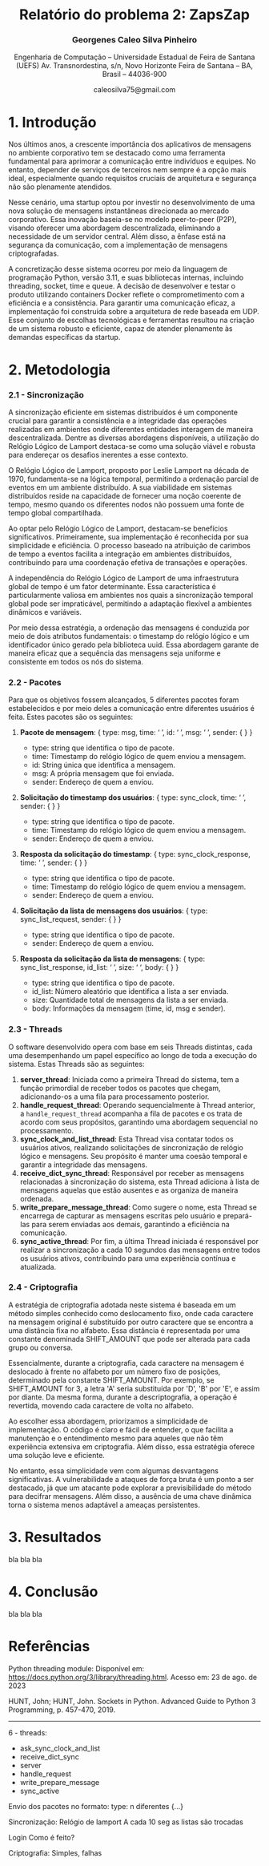 <div align="center">
  <h1>
      Relatório do problema 2: ZapsZap
  </h1>

  <h3>
    Georgenes Caleo Silva Pinheiro
  </h3>

  <p>
    Engenharia de Computação – Universidade Estadual de Feira de Santana (UEFS)
    Av. Transnordestina, s/n, Novo Horizonte
    Feira de Santana – BA, Brasil – 44036-900
  </p>

  <center>caleosilva75@gmail.com</center>

</div>

# 1. Introdução

Nos últimos anos, a crescente importância dos aplicativos de mensagens no ambiente corporativo tem se destacado como uma ferramenta fundamental para aprimorar a comunicação entre indivíduos e equipes. No entanto, depender de serviços de terceiros nem sempre é a opção mais ideal, especialmente quando requisitos cruciais de arquitetura e segurança não são plenamente atendidos.

Nesse cenário, uma startup optou por investir no desenvolvimento de uma nova solução de mensagens instantâneas direcionada ao mercado corporativo. Essa inovação baseia-se no modelo peer-to-peer (P2P), visando oferecer uma abordagem descentralizada, eliminando a necessidade de um servidor central. Além disso, a ênfase está na segurança da comunicação, com a implementação de mensagens criptografadas.

A concretização desse sistema ocorreu por meio da linguagem de programação Python, versão 3.11, e suas bibliotecas internas, incluindo threading, socket, time e queue. A decisão de desenvolver e testar o produto utilizando containers Docker reflete o comprometimento com a eficiência e a consistência. Para garantir uma comunicação eficaz, a implementação foi construída sobre a arquitetura de rede baseada em UDP. Esse conjunto de escolhas tecnológicas e ferramentas resultou na criação de um sistema robusto e eficiente, capaz de atender plenamente às demandas específicas da startup.

# 2. Metodologia

### 2.1 - Sincronização

A sincronização eficiente em sistemas distribuídos é um componente crucial para garantir a consistência e a integridade das operações realizadas em ambientes onde diferentes entidades interagem de maneira descentralizada. Dentre as diversas abordagens disponíveis, a utilização do Relógio Lógico de Lamport destaca-se como uma solução viável e robusta para endereçar os desafios inerentes a esse contexto.

O Relógio Lógico de Lamport, proposto por Leslie Lamport na década de 1970, fundamenta-se na lógica temporal, permitindo a ordenação parcial de eventos em um ambiente distribuído. A sua viabilidade em sistemas distribuídos reside na capacidade de fornecer uma noção coerente de tempo, mesmo quando os diferentes nodos não possuem uma fonte de tempo global compartilhada.

Ao optar pelo Relógio Lógico de Lamport, destacam-se benefícios significativos. Primeiramente, sua implementação é reconhecida por sua simplicidade e eficiência. O processo baseado na atribuição de carimbos de tempo a eventos facilita a integração em ambientes distribuídos, contribuindo para uma coordenação efetiva de transações e operações.

A independência do Relógio Lógico de Lamport de uma infraestrutura global de tempo é um fator determinante. Essa característica é particularmente valiosa em ambientes nos quais a sincronização temporal global pode ser impraticável, permitindo a adaptação flexível a ambientes dinâmicos e variáveis.

Por meio dessa estratégia, a ordenação das mensagens é conduzida por meio de dois atributos fundamentais: o timestamp do relógio lógico e um identificador único gerado pela biblioteca uuid. Essa abordagem garante de maneira eficaz que a sequência das mensagens seja uniforme e consistente em todos os nós do sistema.

### 2.2 - Pacotes

Para que os objetivos fossem alcançados, 5 diferentes pacotes foram estabelecidos e por meio deles a comunicação entre diferentes usuários é feita. Estes pacotes são os seguintes:

1. **Pacote de mensagem**: { type: msg, time: ‘ ’,  id: ‘ ’, msg: ‘ ’, sender: { } }
   * type: string que identifica o tipo de pacote.
   * time: Timestamp do relógio lógico de quem enviou a mensagem.
   * id: String única que identifica a mensagem.
   * msg: A própria mensagem que foi enviada.
   * sender: Endereço de quem a enviou.

2. **Solicitação do timestamp dos usuários**: { type: sync_clock, time: ‘ ’, sender: { } }
   * type: string que identifica o tipo de pacote.
   * time: Timestamp do relógio lógico de quem enviou a mensagem.
   * sender: Endereço de quem a enviou.

3. **Resposta da solicitação do timestamp**: { type: sync_clock_response, time: ‘ ’, sender: { } }
   * type: string que identifica o tipo de pacote.
   * time: Timestamp do relógio lógico de quem enviou a mensagem.
   * sender: Endereço de quem a enviou.

4. **Solicitação da lista de mensagens dos usuários**:  { type: sync_list_request, sender: { } }
   * type: string que identifica o tipo de pacote.
   * sender: Endereço de quem a enviou.

5. **Resposta da solicitação da lista de mensagens**: { type: sync_list_response, id_list: ‘ ’, size: ‘ ‘, body: { } }
   * type: string que identifica o tipo de pacote.
   * id_list: Número aleatório que identifica a lista a ser enviada.
   * size: Quantidade total de mensagens da lista a ser enviada.
   * body: Informações da mensagem (time, id, msg e sender).

### 2.3 - Threads

O software desenvolvido opera com base em seis Threads distintas, cada uma desempenhando um papel específico ao longo de toda a execução do sistema. Estas Threads são as seguintes:

1. **server_thread**: Iniciada como a primeira Thread do sistema, tem a função primordial de receber todos os pacotes que chegam, adicionando-os a uma fila para processamento posterior.
2. **handle_request_thread**: Operando sequencialmente à Thread anterior, a `handle_request_thread` acompanha a fila de pacotes e os trata de acordo com seus propósitos, garantindo uma abordagem sequencial no processamento.
3. **sync_clock_and_list_thread**: Esta Thread visa contatar todos os usuários ativos, realizando solicitações de sincronização de relógio lógico e mensagens. Seu propósito é manter uma coesão temporal e garantir a integridade das mensagens.
4. **receive_dict_sync_thread**: Responsável por receber as mensagens relacionadas à sincronização do sistema, esta Thread adiciona à lista de mensagens aquelas que estão ausentes e as organiza de maneira ordenada.
5. **write_prepare_message_thread**: Como sugere o nome, esta Thread se encarrega de capturar as mensagens escritas pelo usuário e prepará-las para serem enviadas aos demais, garantindo a eficiência na comunicação.
6. **sync_active_thread**: Por fim, a última Thread iniciada é responsável por realizar a sincronização a cada 10 segundos das mensagens entre todos os usuários ativos, contribuindo para uma experiência contínua e atualizada.

### 2.4 - Criptografia

A estratégia de criptografia adotada neste sistema é baseada em um método simples conhecido como deslocamento fixo, onde cada caractere na mensagem original é substituído por outro caractere que se encontra a uma distância fixa no alfabeto. Essa distância é representada por uma constante denominada SHIFT_AMOUNT que pode ser alterada para cada grupo ou conversa.

Essencialmente, durante a criptografia, cada caractere na mensagem é deslocado à frente no alfabeto por um número fixo de posições, determinado pela constante SHIFT_AMOUNT. Por exemplo, se SHIFT_AMOUNT for 3, a letra 'A' seria substituída por 'D', 'B' por 'E', e assim por diante. Da mesma forma, durante a descriptografia, a operação é revertida, movendo cada caractere de volta no alfabeto.

Ao escolher essa abordagem, priorizamos a simplicidade de implementação. O código é claro e fácil de entender, o que facilita a manutenção e o entendimento mesmo para aqueles que não têm experiência extensiva em criptografia. Além disso, essa estratégia oferece uma solução leve e eficiente.

No entanto, essa simplicidade vem com algumas desvantagens significativas. A vulnerabilidade a ataques de força bruta é um ponto a ser destacado, já que um atacante pode explorar a previsibilidade do método para decifrar mensagens. Além disso, a ausência de uma chave dinâmica torna o sistema menos adaptável a ameaças persistentes.


# 3. Resultados

bla bla bla

# 4. Conclusão

bla bla bla

# Referências

Python threading module: Disponível em: https://docs.python.org/3/library/threading.html. Acesso em: 23 de ago. de 2023

HUNT, John; HUNT, John. Sockets in Python. Advanced Guide to Python 3 Programming, p. 457-470, 2019.



----------------------------------------------

6 - threads:
- ask_sync_clock_and_list
- receive_dict_sync
- server
- handle_request
- write_prepare_message
- sync_active

Envio dos pacotes no formato:
type: n diferentes 
{...}

Sincronização:
Relógio de lamport
A cada 10 seg as listas são trocadas

Login
Como é feito?

Criptografia:
Simples, falhas

